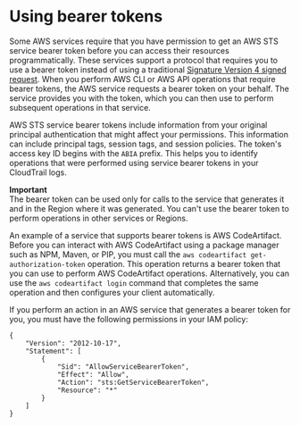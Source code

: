 # Using bearer tokens<a name="id_credentials_bearer"></a>

Some AWS services require that you have permission to get an AWS STS service bearer token before you can access their resources programmatically\. These services support a protocol that requires you to use a bearer token instead of using a traditional [Signature Version 4 signed request](https://docs.aws.amazon.com/general/latest/gr/sigv4_signing.html)\. When you perform AWS CLI or AWS API operations that require bearer tokens, the AWS service requests a bearer token on your behalf\. The service provides you with the token, which you can then use to perform subsequent operations in that service\. 

AWS STS service bearer tokens include information from your original principal authentication that might affect your permissions\. This information can include principal tags, session tags, and session policies\. The token's access key ID begins with the `ABIA` prefix\. This helps you to identify operations that were performed using service bearer tokens in your CloudTrail logs\.

**Important**  
The bearer token can be used only for calls to the service that generates it and in the Region where it was generated\. You can't use the bearer token to perform operations in other services or Regions\.

An example of a service that supports bearer tokens is AWS CodeArtifact\. Before you can interact with AWS CodeArtifact using a package manager such as NPM, Maven, or PIP, you must call the `aws codeartifact get-authorization-token` operation\. This operation returns a bearer token that you can use to perform AWS CodeArtifact operations\. Alternatively, you can use the `aws codeartifact login` command that completes the same operation and then configures your client automatically\. 

If you perform an action in an AWS service that generates a bearer token for you, you must have the following permissions in your IAM policy:

```
{
    "Version": "2012-10-17",
    "Statement": [
        {
            "Sid": "AllowServiceBearerToken",
            "Effect": "Allow",
            "Action": "sts:GetServiceBearerToken",
            "Resource": "*"
        }
    ]
}
```